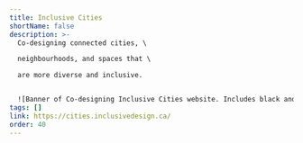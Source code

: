 ```yaml
---
title: Inclusive Cities
shortName: false
description: >-
  Co-designing connected cities, \

  neighbourhoods, and spaces that \

  are more diverse and inclusive.


  ![Banner of Co-designing Inclusive Cities website. Includes black and white collage of city elements such as a bicycle, detached homes, downtown high rise buildings, tree, and bird. Quote from Jane Jacobs: Cities have the capability of providing something for everybody, only because, and only when, they are created by everybody.](/media/inclusive-cities.png)
tags: []
link: https://cities.inclusivedesign.ca/
order: 40
---
```

